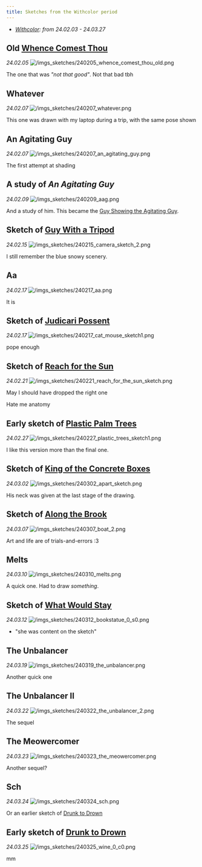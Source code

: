 ```yaml
---
title: Sketches from the Withcolor period
---
```


- *[Withcolor](/withcolor): from 24.02.03 - 24.03.27*

## Old [Whence Comest Thou](/withcolor/240205-whence-comest-thou)
*24.02.05*
![/imgs_sketches/240205_whence_comest_thou_old.png](/imgs_sketches/240205_whence_comest_thou_old.png)

The one that was *"not that good"*. Not that bad tbh

## Whatever
*24.02.07*
![/imgs_sketches/240207_whatever.png](/imgs_sketches/240207_whatever.png)

This one was drawn with my laptop during a trip, with the same pose shown

## An Agitating Guy
*24.02.07*
![/imgs_sketches/240207_an_agitating_guy.png](/imgs_sketches/240207_an_agitating_guy.png)

The first attempt at shading

## A study of *An Agitating Guy*
*24.02.09*
![/imgs_sketches/240209_aag.png](/imgs_sketches/240209_aag.png)

And a study of him. This became the [Guy Showing the Agitating Guy](/withcolor/240210-guy-showing-the-agitating-guy).

## Sketch of [Guy With a Tripod](/withcolor/240215-guy-with-a-tripod)
*24.02.15*
![/imgs_sketches/240215_camera_sketch_2.png](/imgs_sketches/240215_camera_sketch_2.png)

I still remember the blue snowy scenery.

## Aa
*24.02.17*
![/imgs_sketches/240217_aa.png](/imgs_sketches/240217_aa.png)

It is

## Sketch of [Judicari Possent](/withcolor/240219-judicari-possent)
*24.02.17*
![/imgs_sketches/240217_cat_mouse_sketch1.png](/imgs_sketches/240217_cat_mouse_sketch1.png)

pope enough

## Sketch of [Reach for the Sun](/withcolor/240223-reach-for-the-sun)
*24.02.21*
![/imgs_sketches/240221_reach_for_the_sun_sketch.png](/imgs_sketches/240221_reach_for_the_sun_sketch.png)

May I should have dropped the right one

Hate me anatomy

## Early sketch of [Plastic Palm Trees](/withcolor/240229-plastic-palm-trees)
*24.02.27*
![/imgs_sketches/240227_plastic_trees_sketch1.png](/imgs_sketches/240227_plastic_trees_sketch1.png)

I like this version more than the final one.

## Sketch of [King of the Concrete Boxes](/withcolor/240303-king-of-the-concrete)
*24.03.02*
![/imgs_sketches/240302_apart_sketch.png](/imgs_sketches/240302_apart_sketch.png)

His neck was given at the last stage of the drawing.

## Sketch of [Along the Brook](/withcolor/240309-along-the-brook)
*24.03.07*
![/imgs_sketches/240307_boat_2.png](/imgs_sketches/240307_boat_2.png)

Art and life are of trials-and-errors :3

## Melts
*24.03.10*
![/imgs_sketches/240310_melts.png](/imgs_sketches/240310_melts.png)

A quick one. Had to draw *something*.

## Sketch of [What Would Stay](/withcolor/240316-what-would-stay)
*24.03.12*
![/imgs_sketches/240312_bookstatue_0_s0.png](/imgs_sketches/240312_bookstatue_0_s0.png)

- "she was content on the sketch"

## The Unbalancer
*24.03.19*
![/imgs_sketches/240319_the_unbalancer.png](/imgs_sketches/240319_the_unbalancer.png)

Another quick one

## The Unbalancer II
*24.03.22*
![/imgs_sketches/240322_the_unbalancer_2.png](/imgs_sketches/240322_the_unbalancer_2.png)

The sequel

## The Meowercomer
*24.03.23*
![/imgs_sketches/240323_the_meowercomer.png](/imgs_sketches/240323_the_meowercomer.png)

Another sequel?

## Sch
*24.03.24*
![/imgs_sketches/240324_sch.png](/imgs_sketches/240324_sch.png)

Or an earlier sketch of [Drunk to Drown](/withcolor/240327-drunk-to-drown)

## Early sketch of [Drunk to Drown](/withcolor/240327-drunk-to-drown)
*24.03.25*
![/imgs_sketches/240325_wine_0_c0.png](/imgs_sketches/240325_wine_0_c0.png)

mm

